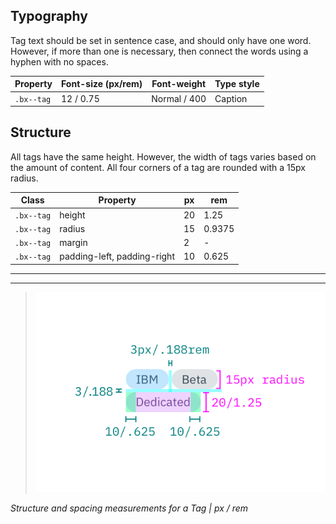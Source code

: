 ## Typography

Tag text should be set in sentence case, and should only have one word. However, if more than one is necessary, then connect the words using a hyphen with no spaces.

| Property   | Font-size (px/rem)| Font-weight  | Type style |
|------------|-------------------|--------------|------------|
| `.bx--tag` | 12 / 0.75         | Normal / 400 | Caption    |

## Structure

All tags have the same height. However, the width of tags varies based on the amount of content. All four corners of a tag are rounded with a 15px radius.

| Class    |  Property                   | px | rem   |
|----------|-----------------------------|----|-------|
|`.bx--tag`| height                      | 20 | 1.25  |
|`.bx--tag`| radius                      | 15 | 0.9375|
|`.bx--tag`| margin                      | 2  | -     |
|`.bx--tag`| padding-left, padding-right | 10 | 0.625 |

---
***
> ![Structure and spacing measurements](images/tag-style-1.png)

_Structure and spacing measurements for a Tag | px / rem_
